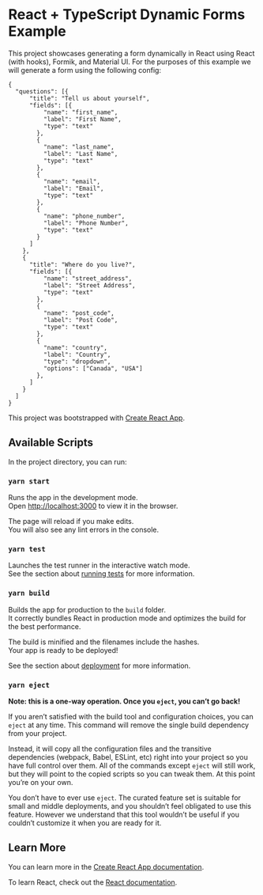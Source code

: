 # React + TypeScript Dynamic Forms Example 

This project showcases generating a form dynamically in React using React (with hooks), Formik, and Material UI.
For the purposes of this example we will generate a form using the following config:
```
{
  "questions": [{
      "title": "Tell us about yourself",
      "fields": [{
          "name": "first_name",
          "label": "First Name",
          "type": "text"
        },
        {
          "name": "last_name",
          "label": "Last Name",
          "type": "text"
        },
        {
          "name": "email",
          "label": "Email",
          "type": "text"
        },
        {
          "name": "phone_number",
          "label": "Phone Number",
          "type": "text"
        }
      ]
    },
    {
      "title": "Where do you live?",
      "fields": [{
          "name": "street_address",
          "label": "Street Address",
          "type": "text"
        },
        {
          "name": "post_code",
          "label": "Post Code",
          "type": "text"
        },
        {
          "name": "country",
          "label": "Country",
          "type": "dropdown",
          "options": ["Canada", "USA"]
        },
      ]
    }
  ]
}
```

This project was bootstrapped with [Create React App](https://github.com/facebook/create-react-app).

## Available Scripts

In the project directory, you can run:

### `yarn start`

Runs the app in the development mode.\
Open [http://localhost:3000](http://localhost:3000) to view it in the browser.

The page will reload if you make edits.\
You will also see any lint errors in the console.

### `yarn test`

Launches the test runner in the interactive watch mode.\
See the section about [running tests](https://facebook.github.io/create-react-app/docs/running-tests) for more information.

### `yarn build`

Builds the app for production to the `build` folder.\
It correctly bundles React in production mode and optimizes the build for the best performance.

The build is minified and the filenames include the hashes.\
Your app is ready to be deployed!

See the section about [deployment](https://facebook.github.io/create-react-app/docs/deployment) for more information.

### `yarn eject`

**Note: this is a one-way operation. Once you `eject`, you can’t go back!**

If you aren’t satisfied with the build tool and configuration choices, you can `eject` at any time. This command will remove the single build dependency from your project.

Instead, it will copy all the configuration files and the transitive dependencies (webpack, Babel, ESLint, etc) right into your project so you have full control over them. All of the commands except `eject` will still work, but they will point to the copied scripts so you can tweak them. At this point you’re on your own.

You don’t have to ever use `eject`. The curated feature set is suitable for small and middle deployments, and you shouldn’t feel obligated to use this feature. However we understand that this tool wouldn’t be useful if you couldn’t customize it when you are ready for it.

## Learn More

You can learn more in the [Create React App documentation](https://facebook.github.io/create-react-app/docs/getting-started).

To learn React, check out the [React documentation](https://reactjs.org/).
